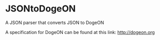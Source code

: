 JSONtoDogeON
============

A JSON parser that converts JSON to DogeON

A specification for DogeON can be found at this link: http://dogeon.org
